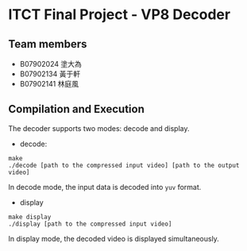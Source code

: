 # ITCT Final Project - VP8 Decoder #

## Team members ##
* B07902024 塗大為
* B07902134 黃于軒
* B07902141 林庭風

## Compilation and Execution ##
The decoder supports two modes: decode and display.

* decode:
```
make
./decode [path to the compressed input video] [path to the output video]
```

In decode mode, the input data is decoded into ```yuv``` format.


* display
```
make display
./display [path to the compressed input video]
```

In display mode, the decoded video is displayed simultaneously.
